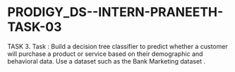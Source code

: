 # PRODIGY_DS--INTERN-PRANEETH-TASK-03
TASK 3. Task : Build a decision tree classifier to predict whether a customer will purchase a product or service based on their demographic and behavioral data. Use a dataset such as the Bank Marketing dataset .
